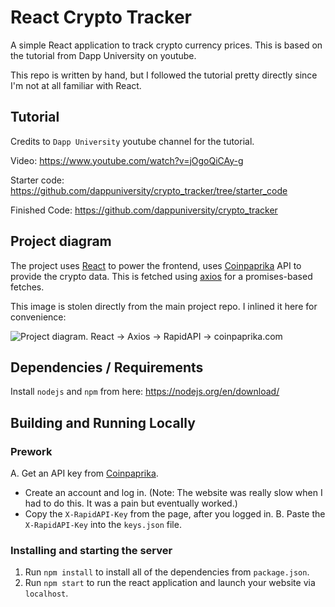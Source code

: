 # React Crypto Tracker

A simple React application to track crypto currency prices. This is based on the tutorial from Dapp University on youtube.

This repo is written by hand, but I followed the tutorial pretty directly since I'm not at all familiar with React.

## Tutorial

Credits to `Dapp University` youtube channel for the tutorial.

Video: https://www.youtube.com/watch?v=jOgoQiCAy-g

Starter code: https://github.com/dappuniversity/crypto_tracker/tree/starter_code

Finished Code: https://github.com/dappuniversity/crypto_tracker

## Project diagram

The project uses [React](https://reactjs.org/) to power the frontend, uses [Coinpaprika](https://rapidapi.com/lbraciszewski/api/coinpaprika1) API to provide the crypto data. This is fetched using [axios](https://github.com/axios/axios) for a promises-based fetches.

This image is stolen directly from the main project repo. I inlined it here for convenience:

![Project diagram. React -> Axios -> RapidAPI -> coinpaprika.com](https://camo.githubusercontent.com/680699d03d04b7da2d694400f35d8cbf52b3953f7e605b632d27e2c95a1b9cb4/68747470733a2f2f692e6779617a6f2e636f6d2f65333037373764353137373635623634346434636639373538623064623535632e706e67)

## Dependencies / Requirements

Install `nodejs` and `npm` from here: https://nodejs.org/en/download/

## Building and Running Locally

### Prework
A. Get an API key from [Coinpaprika](https://english.api.rakuten.net/lbraciszewski/api/coinpaprika1).
- Create an account and log in. (Note: The website was really slow when I had to do this. It was a pain but eventually worked.)
- Copy the `X-RapidAPI-Key` from the page, after you logged in.
B. Paste the `X-RapidAPI-Key` into the `keys.json` file.

### Installing and starting the server

1. Run `npm install` to install all of the dependencies from `package.json`.
2. Run `npm start` to run the react application and launch your website via `localhost`.
